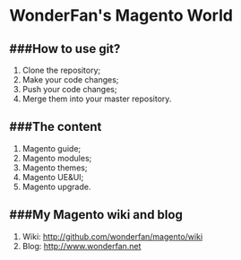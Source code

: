 WonderFan's Magento World
=========================

###How to use git?
--------------
1. Clone the repository;
2. Make your code changes;
3. Push your code changes;
4. Merge them into your master repository.

###The content
-----------
1. Magento guide;
2. Magento modules;
3. Magento themes;
4. Magento UE&UI;
5. Magento upgrade.

###My Magento wiki and blog
----------------
1. Wiki:   http://github.com/wonderfan/magento/wiki 
2. Blog:   http://www.wonderfan.net
